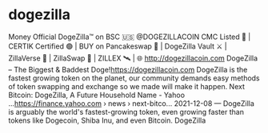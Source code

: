 # dogezilla
Money
Official DogeZilla™ on BSC 🇺🇸
@DOGEZILLACOIN
CMC Listed 🌟 | CERTIK Certified 🟢 | BUY on Pancakeswap 🥞 |  DogeZilla Vault ⚔ | ZillaVerse 🌌 |  ZillaSwap 🦖 | ZILLEX 🛰 | 🌐 http://dogezillacoin.com
DogeZilla – The Biggest & Baddest Doge!https://dogezillacoin.com
DogeZilla is the fastest growing token on the planet, our community demands easy methods of token swapping and exchange so we made will make it happen. 
Next Bitcoin: DogeZilla, A Future Household Name - Yahoo ...https://finance.yahoo.com › news › next-bitco...
2021-12-08 — DogeZilla is arguably the world's fastest-growing token, even growing faster than tokens like Dogecoin, Shiba Inu, and even Bitcoin.
DogeZilla
